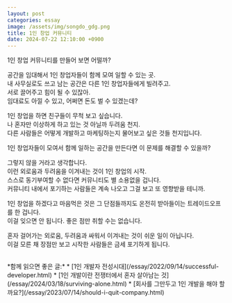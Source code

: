 ```yaml
---
layout: post
categories: essay
image: /assets/img/songdo_gdg.png
title: 1인 창업 커뮤니티
date: 2024-07-22 12:10:00 +0900
---
```


1인 창업 커뮤니티를 만들어 보면 어떨까?  

공간을 임대해서 1인 창업자들이 함께 모여 일할 수 있는 곳.  
내 사무실로도 쓰고 남는 공간은 다른 1인 창업자들에게 빌려주고.  
서로 끌어주고 힘이 될 수 있잖아.  
임대료도 아낄 수 있고, 어쩌면 돈도 벌 수 있겠는데?

1인 창업을 하면 친구들이 무척 보고 싶습니다.  
나 혼자만 이상하게 하고 있는 것 아닐까 두려움 천지.  
다른 사람들은 어떻게 개발하고 마케팅하는지 물어보고 싶은 것들 천지입니다.

1인 창업자들이 모여서 함께 일하는 공간을 만든다면 이 문제를 해결할 수 있을까?  

그렇지 않을 거라고 생각합니다.  
이런 외로움과 두려움을 이겨내는 것이 1인 창업의 시작.  
스스로 동기부여할 수 없다면 커뮤니티도 별 소용없을 겁니다.  
커뮤니티 내에서 포기하는 사람들은 계속 나오고 그걸 보고 또 영향받을 테니까.

1인 창업을 하겠다고 마음먹은 것은 그 단점들까지도 온전히 받아들이는 트레이드오프를 한 겁니다.  
이걸 잊으면 안 됩니다. 좋은 점만 취할 수는 없습니다.  

혼자 걸어가는 외로움, 두려움과 싸워서 이겨내는 것이 쉬운 일이 아닙니다.  
이걸 모른 채 장점만 보고 시작한 사람들은 금세 포기하게 됩니다.

<br>
*함께 읽으면 좋은 글:*
* [1인 개발자 전성시대](/essay/2022/09/14/successful-developer.html)
* [1인 개발이란 전쟁터에서 혼자 살아남는 것](/essay/2024/03/18/surviving-alone.html)
* [회사를 그만두고 1인 개발을 해야 할까요?](/essay/2023/07/14/should-i-quit-company.html)